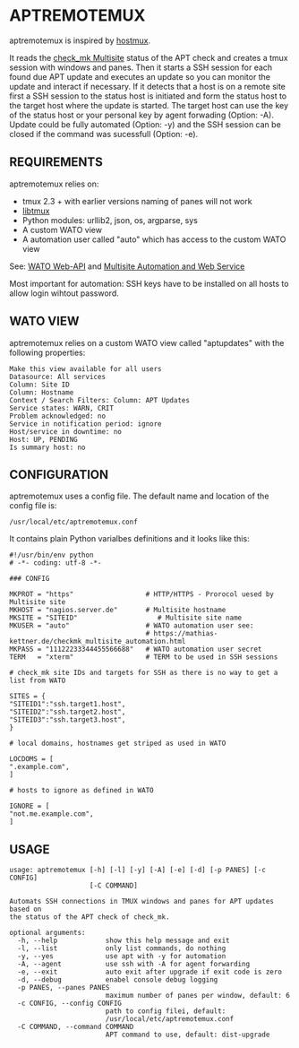# APTREMOTEMUX

aptremotemux is inspired by [hostmux](https://github.com/hukl/hostmux).

It reads the [check_mk Multisite](https://mathias-kettner.de/check_mk.html) status of the APT check and creates a tmux session with windows and panes. Then it starts a SSH session for each found due APT update and executes an update so you can monitor the update and interact if necessary. If it detects that a host is on a remote site first a SSH session to the status host is initiated and form the status host to the target host where the update is started. The target host can use the key of the status host or your personal key by agent forwading (Option: -A). Update could be fully automated (Option: -y) and the SSH session can be closed if the command was sucessfull (Option: -e).

## REQUIREMENTS

aptremotemux relies on:

* tmux 2.3 + with earlier versions naming of panes will not work
* [libtmux](https://github.com/tony/libtmux)
* Python modules: urllib2, json, os, argparse, sys
* A custom WATO view
* A automation user called "auto" which has access to the custom WATO view

See: [WATO Web-API](https://mathias-kettner.de/checkmk_wato_webapi.html) and [Multisite Automation and Web Service](https://mathias-kettner.de/checkmk_multisite_automation.html)

Most important for automation: SSH keys have to be installed on all hosts to allow login wihtout password.

## WATO VIEW

aptremotemux relies on a custom WATO view called "aptupdates" with the following properties:

```
Make this view available for all users
Datasource: All services
Column: Site ID
Column: Hostname
Context / Search Filters: Column: APT Updates
Service states: WARN, CRIT
Problem acknowledged: no
Service in notification period: ignore
Host/service in downtime: no
Host: UP, PENDING
Is summary host: no
```

## CONFIGURATION

aptremotemux uses a config file. The default name and location of the config file is:

```
/usr/local/etc/aptremotemux.conf
```

It contains plain Python varialbes definitions and it looks like this:

```
#!/usr/bin/env python
# -*- coding: utf-8 -*-

### CONFIG

MKPROT = "https"                  # HTTP/HTTPS - Prorocol uesed by Multisite site
MKHOST = "nagios.server.de"       # Multisite hostname
MKSITE = "SITEID"                    # Multisite site name
MKUSER = "auto"                   # WATO automation user see:
                                  # https://mathias-kettner.de/checkmk_multisite_automation.html
MKPASS = "11122233344455566688"   # WATO automation user secret
TERM   = "xterm"                  # TERM to be used in SSH sessions

# check_mk site IDs and targets for SSH as there is no way to get a list from WATO

SITES = {
"SITEID1":"ssh.target1.host",
"SITEID2":"ssh.target2.host",
"SITEID3":"ssh.target3.host",
}

# local domains, hostnames get striped as used in WATO

LOCDOMS = [
".example.com",
]

# hosts to ignore as defined in WATO

IGNORE = [
"not.me.example.com",
]
```

## USAGE

```
usage: aptremotemux [-h] [-l] [-y] [-A] [-e] [-d] [-p PANES] [-c CONFIG]
                    [-C COMMAND]

Automats SSH connections in TMUX windows and panes for APT updates based on
the status of the APT check of check_mk.

optional arguments:
  -h, --help            show this help message and exit
  -l, --list            only list commands, do nothing
  -y, --yes             use apt with -y for automation
  -A, --agent           use ssh with -A for agent forwarding
  -e, --exit            auto exit after upgrade if exit code is zero
  -d, --debug           enabel console debug logging
  -p PANES, --panes PANES
                        maximum number of panes per window, default: 6
  -c CONFIG, --config CONFIG
                        path to config filei, default:
                        /usr/local/etc/aptremotemux.conf
  -C COMMAND, --command COMMAND
                        APT command to use, default: dist-upgrade
```
